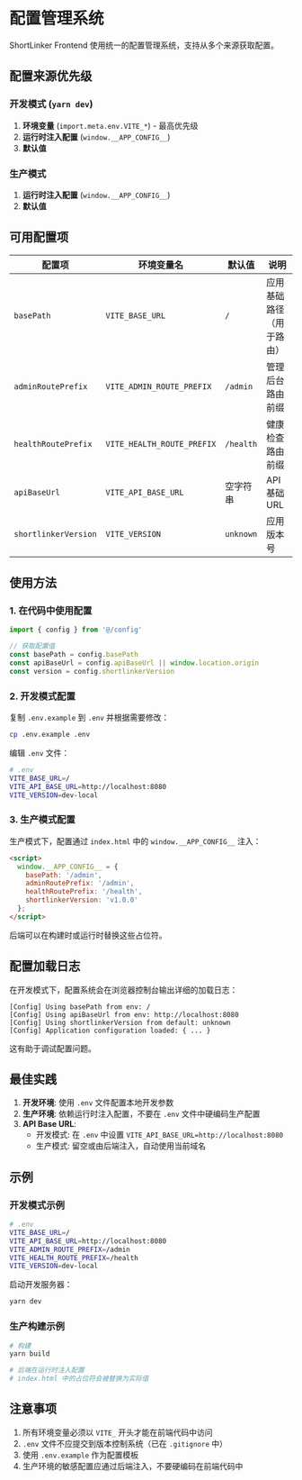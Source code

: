 # 配置管理系统

ShortLinker Frontend 使用统一的配置管理系统，支持从多个来源获取配置。

## 配置来源优先级

### 开发模式 (`yarn dev`)

1. **环境变量** (`import.meta.env.VITE_*`) - 最高优先级
2. **运行时注入配置** (`window.__APP_CONFIG__`)
3. **默认值**

### 生产模式

1. **运行时注入配置** (`window.__APP_CONFIG__`)
2. **默认值**

## 可用配置项

| 配置项 | 环境变量名 | 默认值 | 说明 |
|--------|-----------|--------|------|
| `basePath` | `VITE_BASE_URL` | `/` | 应用基础路径（用于路由） |
| `adminRoutePrefix` | `VITE_ADMIN_ROUTE_PREFIX` | `/admin` | 管理后台路由前缀 |
| `healthRoutePrefix` | `VITE_HEALTH_ROUTE_PREFIX` | `/health` | 健康检查路由前缀 |
| `apiBaseUrl` | `VITE_API_BASE_URL` | 空字符串 | API 基础 URL |
| `shortlinkerVersion` | `VITE_VERSION` | `unknown` | 应用版本号 |

## 使用方法

### 1. 在代码中使用配置

```typescript
import { config } from '@/config'

// 获取配置值
const basePath = config.basePath
const apiBaseUrl = config.apiBaseUrl || window.location.origin
const version = config.shortlinkerVersion
```

### 2. 开发模式配置

复制 `.env.example` 到 `.env` 并根据需要修改：

```bash
cp .env.example .env
```

编辑 `.env` 文件：

```bash
# .env
VITE_BASE_URL=/
VITE_API_BASE_URL=http://localhost:8080
VITE_VERSION=dev-local
```

### 3. 生产模式配置

生产模式下，配置通过 `index.html` 中的 `window.__APP_CONFIG__` 注入：

```html
<script>
  window.__APP_CONFIG__ = {
    basePath: '/admin',
    adminRoutePrefix: '/admin',
    healthRoutePrefix: '/health',
    shortlinkerVersion: 'v1.0.0'
  };
</script>
```

后端可以在构建时或运行时替换这些占位符。

## 配置加载日志

在开发模式下，配置系统会在浏览器控制台输出详细的加载日志：

```
[Config] Using basePath from env: /
[Config] Using apiBaseUrl from env: http://localhost:8080
[Config] Using shortlinkerVersion from default: unknown
[Config] Application configuration loaded: { ... }
```

这有助于调试配置问题。

## 最佳实践

1. **开发环境**: 使用 `.env` 文件配置本地开发参数
2. **生产环境**: 依赖运行时注入配置，不要在 `.env` 文件中硬编码生产配置
3. **API Base URL**:
   - 开发模式: 在 `.env` 中设置 `VITE_API_BASE_URL=http://localhost:8080`
   - 生产模式: 留空或由后端注入，自动使用当前域名

## 示例

### 开发模式示例

```bash
# .env
VITE_BASE_URL=/
VITE_API_BASE_URL=http://localhost:8080
VITE_ADMIN_ROUTE_PREFIX=/admin
VITE_HEALTH_ROUTE_PREFIX=/health
VITE_VERSION=dev-local
```

启动开发服务器：

```bash
yarn dev
```

### 生产构建示例

```bash
# 构建
yarn build

# 后端在运行时注入配置
# index.html 中的占位符会被替换为实际值
```

## 注意事项

1. 所有环境变量必须以 `VITE_` 开头才能在前端代码中访问
2. `.env` 文件不应提交到版本控制系统（已在 `.gitignore` 中）
3. 使用 `.env.example` 作为配置模板
4. 生产环境的敏感配置应通过后端注入，不要硬编码在前端代码中

